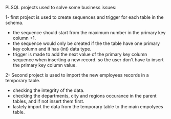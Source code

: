 PLSQL projects used to solve some business issues:

1- first project is used to create sequences and trigger for each table in the schema.
  - the sequence should start from the maximum number in the primary key column +1.
  - the sequence would only be created if the the table have one primary key column and it has (int) data type.
  - trigger is made to add the next value of the primary key column sequence when inserting a new record. so the user don't have to insert the primary key column value.

2- Second project is used to import the new employees records in a temporary table.
  - checking the integrity of the data.
  - checking the departments, city and regions occurance in the parent tables, and if not insert them first.
  - lastely import the data from the temporary table to the main empolyees table.

